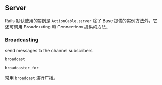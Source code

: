 ## Server

Rails 默认使用的实例是 `ActionCable.server` 除了 Base 提供的实例方法外，它还可调用 Broadcasting 和 Connections 提供的方法。

### Broadcasting

send messages to the channel subscribers

```
broadcast

broadcaster_for
```

常用 `broadcast` 进行广播。

